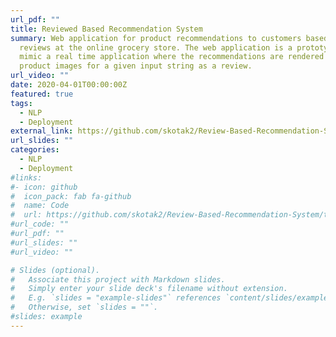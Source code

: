 ```yaml
---
url_pdf: ""
title: Reviewed Based Recommendation System
summary: Web application for product recommendations to customers based on their
  reviews at the online grocery store. The web application is a prototype to
  mimic a real time application where the recommendations are rendered with
  product images for a given input string as a review.
url_video: ""
date: 2020-04-01T00:00:00Z
featured: true
tags:
  - NLP
  - Deployment
external_link: https://github.com/skotak2/Review-Based-Recommendation-System
url_slides: ""
categories:
  - NLP
  - Deployment
#links:
#- icon: github
#  icon_pack: fab fa-github
#  name: Code
#  url: https://github.com/skotak2/Review-Based-Recommendation-System/tree/main/Code
#url_code: ""
#url_pdf: ""
#url_slides: ""
#url_video: ""

# Slides (optional).
#   Associate this project with Markdown slides.
#   Simply enter your slide deck's filename without extension.
#   E.g. `slides = "example-slides"` references `content/slides/example-slides.md`.
#   Otherwise, set `slides = ""`.
#slides: example
---
```

